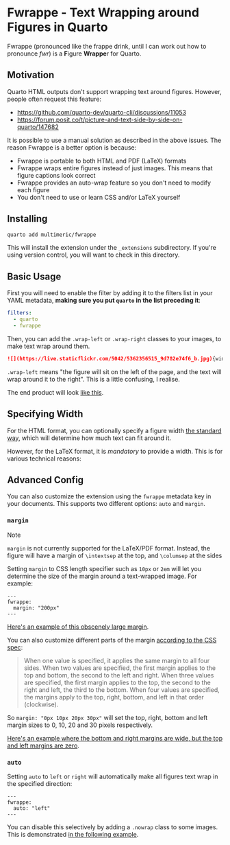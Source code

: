 # Fwrappe - Text Wrapping around Figures in Quarto

Fwrappe (pronounced like the frappe drink, until I can work out how to pronounce *fwr*) is a **F**igure **Wrappe**r for Quarto.

## Motivation

Quarto HTML outputs don't support wrapping text around figures.
However, people often request this feature:

- <https://github.com/quarto-dev/quarto-cli/discussions/11053>
- <https://forum.posit.co/t/picture-and-text-side-by-side-on-quarto/147682>

It is possible to use a manual solution as described in the above issues.
The reason Fwrappe is a better option is because:

- Fwrappe is portable to both HTML and PDF (LaTeX) formats
- Fwrappe wraps entire figures instead of just images. This means that figure captions look correct
- Fwrappe provides an auto-wrap feature so you don't need to modify each figure
- You don't need to use or learn CSS and/or LaTeX yourself

## Installing

```bash
quarto add multimeric/fwrappe
```

This will install the extension under the `_extensions` subdirectory.
If you're using version control, you will want to check in this directory.

## Basic Usage

First you will need to enable the filter by adding it to the filters list in your YAML metadata, **making sure you put `quarto` in the list preceding it**:
```yaml
filters:
  - quarto
  - fwrappe
```

Then, you can add the `.wrap-left` or `.wrap-right` classes to your images, to make text wrap around them.
```md
![](https://live.staticflickr.com/5042/5362356515_9d782e74f6_b.jpg){width=200 .wrap-left}
```

`.wrap-left` means "the figure will sit on the left of the page, and the text will wrap around it to the right".
This is a little confusing, I realise.

The end product will look [like this](https://multimeric.github.io/Fwrappe/example.html).

## Specifying Width

For the HTML format, you can optionally specify a figure width [the standard way](https://quarto.org/docs/authoring/figures.html#figure-sizing), which will determine how much text can fit around it.

However, for the LaTeX format, it is *mandatory* to provide a width.
This is for various technical reasons:

## Advanced Config

You can also customize the extension using the `fwrappe` metadata key in your documents.
This supports two different options: `auto` and `margin`.

### `margin`

> [!NOTE]
> `margin` is not currently supported for the LaTeX/PDF format. Instead, the figure will have a margin of `\intextsep` at the top, and `\columsep` at the sides

Setting `margin` to CSS length specifier such as `10px` or `2em` will let you determine the size of the margin around a text-wrapped image. For example:
```
---
fwrappe:
  margin: "200px"
---
```

[Here's an example of this obscenely large margin](https://multimeric.github.io/Fwrappe/margin.html).

You can also customize different parts of the margin [according to the CSS spec](https://developer.mozilla.org/en-US/docs/Web/CSS/margin#syntax):

> When one value is specified, it applies the same margin to all four sides.
> When two values are specified, the first margin applies to the top and bottom, the second to the left and right.
> When three values are specified, the first margin applies to the top, the second to the right and left, the third to the bottom.
> When four values are specified, the margins apply to the top, right, bottom, and left in that order (clockwise).

So `margin: "0px 10px 20px 30px"` will set the top, right, bottom and left margin sizes to 0, 10, 20 and 30 pixels respectively.

[Here's an example where the bottom and right margins are wide, but the top and left margins are zero](https://multimeric.github.io/Fwrappe/complex_margin.html).

### `auto`

Setting `auto` to `left` or `right` will automatically make all figures text wrap in the specified direction:

```
---
fwrappe:
  auto: "left"
---
```
You can disable this selectively by adding a `.nowrap` class to some images.
This is demonstrated [in the following example](https://multimeric.github.io/Fwrappe/example.html).